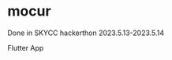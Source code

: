 # mocur
Done in SKYCC hackerthon 2023.5.13-2023.5.14

Flutter App

<img scr = "images/Screenshot_1684010951.png" width = 25%> <img scr = "images/Screenshot_1684011005.png" width = 25%> <img scr = "images/Screenshot_1683985812.png" width = 25%> <img scr = "images/Screenshot_1684011170.png" width = 25%> 
